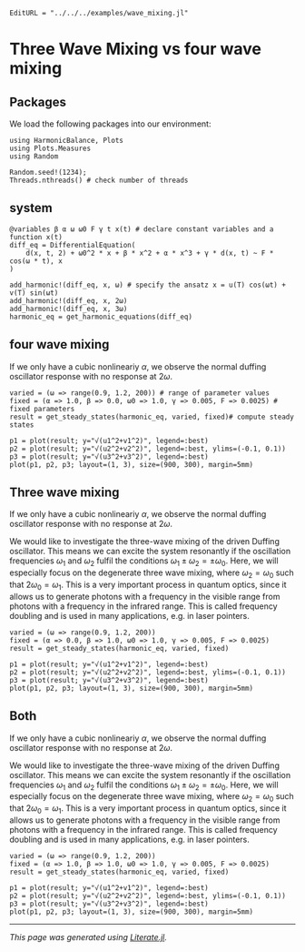 ```@meta
EditURL = "../../../examples/wave_mixing.jl"
```

# Three Wave Mixing vs four wave mixing

## Packages

We load the following packages into our environment:

````@example wave_mixing
using HarmonicBalance, Plots
using Plots.Measures
using Random

Random.seed!(1234);
Threads.nthreads() # check number of threads
````

## system

````@example wave_mixing
@variables β α ω ω0 F γ t x(t) # declare constant variables and a function x(t)
diff_eq = DifferentialEquation(
    d(x, t, 2) + ω0^2 * x + β * x^2 + α * x^3 + γ * d(x, t) ~ F * cos(ω * t), x
)

add_harmonic!(diff_eq, x, ω) # specify the ansatz x = u(T) cos(ωt) + v(T) sin(ωt)
add_harmonic!(diff_eq, x, 2ω)
add_harmonic!(diff_eq, x, 3ω)
harmonic_eq = get_harmonic_equations(diff_eq)
````

## four wave mixing

If we only have a cubic nonlineariy $\alpha$, we observe the normal duffing oscillator
response with no response at $2\omega$.

````@example wave_mixing
varied = (ω => range(0.9, 1.2, 200)) # range of parameter values
fixed = (α => 1.0, β => 0.0, ω0 => 1.0, γ => 0.005, F => 0.0025) # fixed parameters
result = get_steady_states(harmonic_eq, varied, fixed)# compute steady states

p1 = plot(result; y="√(u1^2+v1^2)", legend=:best)
p2 = plot(result; y="√(u2^2+v2^2)", legend=:best, ylims=(-0.1, 0.1))
p3 = plot(result; y="√(u3^2+v3^2)", legend=:best)
plot(p1, p2, p3; layout=(1, 3), size=(900, 300), margin=5mm)
````

## Three wave mixing

If we only have a cubic nonlineariy $\alpha$, we observe the normal duffing oscillator
response with no response at $2\omega$.

We would like to investigate the three-wave mixing of the driven Duffing oscillator. This means we can excite the system resonantly if the oscillation frequencies $\omega_1$ and $\omega_2$ fulfil the conditions $\omega_1\pm\omega_2=\pm\omega_0$. Here, we will especially focus on the degenerate three wave mixing, where $\omega_2=\omega_0$ such that $2\omega_0=\omega_1$. This is a very important process in quantum optics, since it allows us to generate photons with a frequency in the visible range from photons with a frequency in the infrared range. This is called frequency doubling and is used in many applications, e.g. in laser pointers.

````@example wave_mixing
varied = (ω => range(0.9, 1.2, 200))
fixed = (α => 0.0, β => 1.0, ω0 => 1.0, γ => 0.005, F => 0.0025)
result = get_steady_states(harmonic_eq, varied, fixed)

p1 = plot(result; y="√(u1^2+v1^2)", legend=:best)
p2 = plot(result; y="√(u2^2+v2^2)", legend=:best, ylims=(-0.1, 0.1))
p3 = plot(result; y="√(u3^2+v3^2)", legend=:best)
plot(p1, p2, p3; layout=(1, 3), size=(900, 300), margin=5mm)
````

## Both

If we only have a cubic nonlineariy $\alpha$, we observe the normal duffing oscillator
response with no response at $2\omega$.

We would like to investigate the three-wave mixing of the driven Duffing oscillator. This means we can excite the system resonantly if the oscillation frequencies $\omega_1$ and $\omega_2$ fulfil the conditions $\omega_1\pm\omega_2=\pm\omega_0$. Here, we will especially focus on the degenerate three wave mixing, where $\omega_2=\omega_0$ such that $2\omega_0=\omega_1$. This is a very important process in quantum optics, since it allows us to generate photons with a frequency in the visible range from photons with a frequency in the infrared range. This is called frequency doubling and is used in many applications, e.g. in laser pointers.

````@example wave_mixing
varied = (ω => range(0.9, 1.2, 200))
fixed = (α => 1.0, β => 1.0, ω0 => 1.0, γ => 0.005, F => 0.0025)
result = get_steady_states(harmonic_eq, varied, fixed)

p1 = plot(result; y="√(u1^2+v1^2)", legend=:best)
p2 = plot(result; y="√(u2^2+v2^2)", legend=:best, ylims=(-0.1, 0.1))
p3 = plot(result; y="√(u3^2+v3^2)", legend=:best)
plot(p1, p2, p3; layout=(1, 3), size=(900, 300), margin=5mm)
````

---

*This page was generated using [Literate.jl](https://github.com/fredrikekre/Literate.jl).*

